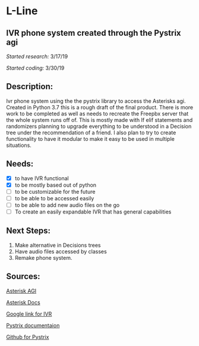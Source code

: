 # L-Line
## IVR phone system created through the Pystrix agi 

*Started research:* 3/17/19 

*Started coding:* 3/30/19 

## Description:

Ivr phone system using the the pystrix library to access the Asterisks agi. Created in Python 3.7 this is a rough draft of the final 
product. There is more work to be completed as well as needs to recreate the Freepbx server that the whole system runs off of. 
This is mostly made with If elif statements and randomizers planning to upgrade everything to be understood in a Decision tree 
under the recommendation of a friend. I also plan to try to create functionality to have it modular to make it easy to be used in multiple situations.


## Needs:

 - [x] to have IVR functional 
 - [x] to be mostly based out of python 
 - [ ] to be customizable for the future
 - [ ] to be able to be accessed easily
 - [ ] to be able to add new audio files on the go 
 - [ ] To create an easily expandable IVR that has general capabilities
 
## Next Steps:

1. Make alternative in Decisions trees
2. Have audio files accessed by classes
3. Remake phone system.

## Sources:

[Asterisk AGI](https://www.voip-info.org/asterisk-agi)

[Asterisk Docs](http://www.asteriskdocs.org/en/3rd_Edition/asterisk-book-html-chunk/AGI-communication.html)

[Google link for IVR](https://www.google.com/search?rlz=1C1CHBF_enUS774US774&ei=wwahXI_wM62Rggep0LOIAg&q=writing+IVR+pyst+in+python&oq=writing+IVR+pyst+in+python&gs_l=psy-ab.3...39946.42816..43743...0.0..0.100.948.10j1......0....1..gws-wiz.......33i10.MT04jQDu7Vg)

[Pystrix documentaion](https://buildmedia.readthedocs.org/media/pdf/pystrix/latest/pystrix.pdf)

[Github for Pystrix](https://github.com/IVRTech/pystrix/blob/master/doc/agi/index.rst)
